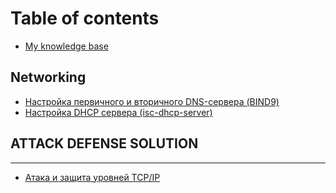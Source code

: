 # Table of contents

* [My knowledge base](README.md)

## Networking

* [Настройка первичного и вторичного DNS-сервера \(BIND9\)](networking/nastroika-pervichnogo-i-vtorichnogo-dns-servera-bind9-na-ubuntu-ubuntu-server.md)
* [Настройка DHCP сервера \(isc-dhcp-server\)](networking/nastroika-dhcp-servera-isc-dhcp-server.md)

## ATTACK DEFENSE SOLUTION

---

* [Атака и защита уровней TCP/IP](ataka-i-zashita-urovnei-tcp-ip.md)

